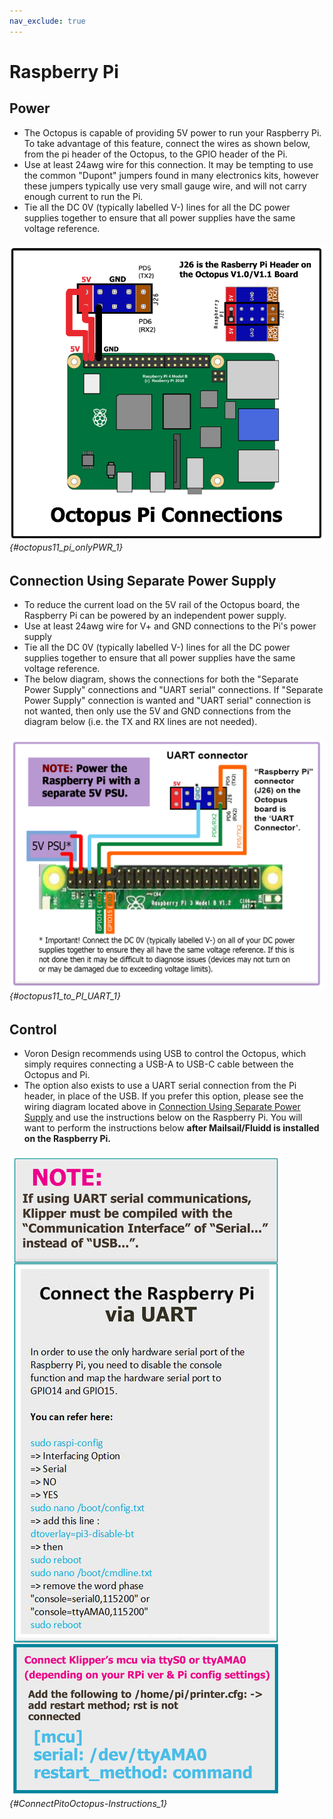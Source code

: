```yaml
---
nav_exclude: true
---
```

# Raspberry Pi

## Power
* The Octopus is capable of providing 5V power to run your Raspberry Pi.  To take advantage of this feature, connect the wires as shown below, from the pi header of the Octopus, to the GPIO header of the Pi.
* Use at least 24awg wire for this connection.  It may be tempting to use the common "Dupont" jumpers found in many electronics kits, however these jumpers typically use very small gauge wire, and will not carry enough current to run the Pi.
* Tie all the DC 0V (typically labelled V-) lines for all the DC power supplies together to ensure that all power supplies have the same voltage reference.

###### ![](./images/octopus11_pi_onlyPWR.png) {#octopus11_pi_onlyPWR_1}

## Connection Using Separate Power Supply
* To reduce the current load on the 5V rail of the Octopus board, the Raspberry Pi can be powered by an independent power supply.
* Use at least 24awg wire for V+ and GND connections to the Pi's power supply
* Tie all the DC 0V (typically labelled V-) lines for all the DC power supplies together to ensure that all power supplies have the same voltage reference.
* The below diagram, shows the connections for both the "Separate Power Supply" connections and "UART serial" connections.  If "Separate Power Supply" connection is wanted and "UART serial" connection is not wanted, then only use the 5V and GND connections from the diagram below (i.e. the TX and RX lines are not needed).

###### ![](./images/octopus11_to_Pi_UART.png) {#octopus11_to_PI_UART_1}

## Control

* Voron Design recommends using USB to control the Octopus, which simply requires connecting a USB-A to USB-C cable between the Octopus and Pi.
* The option also exists to use a UART serial connection from the Pi header, in place of the USB.  If you prefer this option, please see the wiring diagram located above in [Connection Using Separate Power Supply](#connection-using-separate-power-supply) and use the instructions below on the Raspberry Pi.  You will want to perform the instructions below **after Mailsail/Fluidd is installed on the Raspberry Pi.**

###### ![](./images/ConnectPitoMCU-Instructions.png) {#ConnectPitoOctopus-Instructions_1}